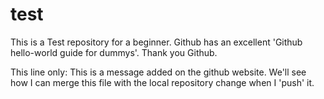 # test
This is a Test repository for a beginner. 
Github has an excellent 'Github hello-world guide for dummys'. 
Thank you Github.

This line only: This is a message added on the github website. We'll see how I can merge this file with the local repository change when I 'push' it. 
